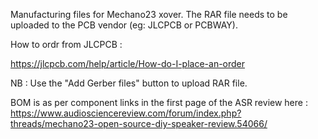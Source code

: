 Manufacturing files for Mechano23 xover.  The RAR file needs to be uploaded to the PCB vendor (eg: JLCPCB or PCBWAY).

How to ordr from JLCPCB :

https://jlcpcb.com/help/article/How-do-I-place-an-order

NB : Use the "Add Gerber files" button to upload RAR file.

BOM is as per component links in the first page of the ASR review here : https://www.audiosciencereview.com/forum/index.php?threads/mechano23-open-source-diy-speaker-review.54066/


